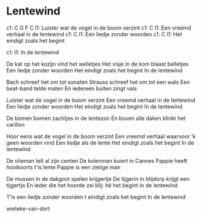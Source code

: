 # Lentewind



c1: C              G            F     C
l1: Luister wat de vogel in de boom  verzint
c1: C
l1: Een vreemd verhaal in de lentewind
c1: C
l1: Een liedje zonder woorden
c1: C
l1: Het eindigt zoals het begint

c1: 
l1: In de lentewind



De kat op het kozijn vind het welletjes
Het visje in de kom blaast belletjes
Een liedje zonder woorden
Het eindigt zoals het begint
In de lentewind

Bach schreef het om tot sonaten
Strauss schreef het om tot een wals
Een beat-band telde maten
En iedereen buiten zingt vals

Luister wat de vogel in de boom verzint
Een vreemd verhaal in de lentewind
Een liedje zonder woorden
Het eindigt zoals het begint
In de lentewind

De bomen bomen zachtjes in de lentezon
En boven alle daken klinkt het carillon

Hoor eens wat de vogel in de boom verzint
Een vreemd verhaal waarvoor ‘k geen woorden vind
Een liedje als de lente
Het eindigt zoals het begint
In de lentewind

De olieman telt al zijn centen
De kolenman kuiert in Cannes
Pappie heeft hooikoorts t'is lente
Pappie is een zielige man

De mussen in de dakgoot spelen krijgertje
De tijgerin in blijdorp krijgt een tijgertje
En ieder die het hoorde zei blij: hé het begint
In de lentewind

T’is een liedje zonder woorden t eindigt zoals het begint
In de lentewind

wieteke-van-dort
